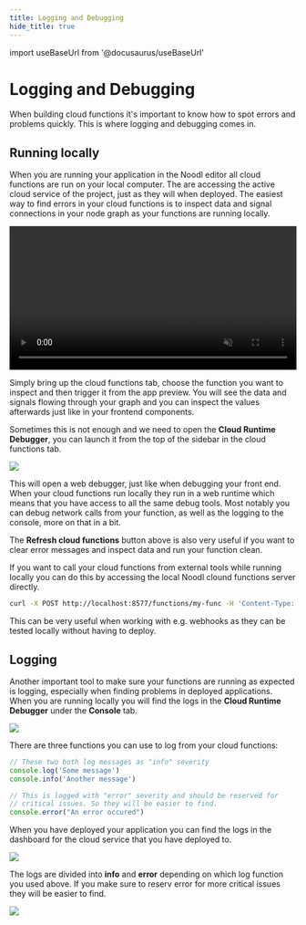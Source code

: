 ```yaml
---
title: Logging and Debugging
hide_title: true
---
```


import useBaseUrl from '@docusaurus/useBaseUrl'

# Logging and Debugging

When building cloud functions it's important to know how to spot errors and problems quickly. This is where logging and debugging comes in.

## Running locally

When you are running your application in the Noodl editor all cloud functions are run on your local computer. The are accessing the active cloud service of the project, just as they will when deployed. The easiest way to find errors in your cloud functions is to inspect data and signal connections in your node graph as your functions are running locally.

<div className="ndl-video">
    <video width="100%" autoPlay muted loop src={useBaseUrl("/docs/guides/cloud-logic/logging/cf-inspect.mp4")}/>
</div>

Simply bring up the cloud functions tab, choose the function you want to inspect and then trigger it from the app preview. You will see the data and signals flowing through your graph and you can inspect the values afterwards just like in your frontend components.

Sometimes this is not enough and we need to open the **Cloud Runtime Debugger**, you can launch it from the top of the sidebar in the cloud functions tab.

<div className="ndl-image-with-background l">

![](/docs/guides/cloud-logic/logging/open-debug.png)

</div>

This will open a web debugger, just like when debugging your front end. When your cloud functions run locally they run in a web runtime which means that you have access to all the same debug tools. Most notably you can debug network calls from your function, as well as the logging to the console, more on that in a bit.

The **Refresh cloud functions** button above is also very useful if you want to clear error messages and inspect data and run your function clean.

If you want to call your cloud functions from external tools while running locally you can do this by accessing the local Noodl clound functions server directly.

```bash
curl -X POST http://localhost:8577/functions/my-func -H 'Content-Type: application/json' -d '{"someParameter":"value"}'
```

This can be very useful when working with e.g. webhooks as they can be tested locally without having to deploy.

## Logging

Another important tool to make sure your functions are running as expected is logging, especially when finding problems in deployed applications. When you are running locally you will find the logs in the **Cloud Runtime Debugger** under the **Console** tab.

<div className="ndl-image-with-background xl">

![](/docs/guides/cloud-logic/logging/console-log.png)

</div>

There are three functions you can use to log from your cloud functions:

```javascript
// These two both log messages as "info" severity
console.log('Some message')
console.info('Another message')

// This is logged with "error" severity and should be reserved for
// critical issues. So they will be easier to find.
console.error("An error occured")
```

When you have deployed your application you can find the logs in the dashboard for the cloud service that you have deployed to.

<div className="ndl-image-with-background xl">

![](/docs/guides/cloud-logic/logging/log-dashboard-info.png)

</div>

The logs are divided into **info** and **error** depending on which log function you used above. If you make sure to reserv error for more critical issues they will be easier to find.

<div className="ndl-image-with-background xl">

![](/docs/guides/cloud-logic/logging/log-dashboard-error.png)

</div>


